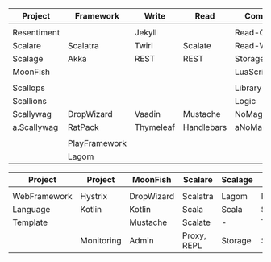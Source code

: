 
| Project     | Framework     | Write     | Read       | Commnents       |
| ----------- | ------------- | --------- | ---------- | --------------- |
|  |  |  |  |  |
| Resentiment |               | Jekyll    |            | Read-Only-Side  |
| Scalare     | Scalatra      | Twirl     | Scalate    | Read-Write-Side |
| Scalage     | Akka          | REST      | REST       | Storage         |
| MoonFish    |               |           |            | LuaScript       |
|  |  |  |  |  |
| Scallops    |               |           |            | Library         |
| Scallions   |               |           |            | Logic           |
| Scallywag   | DropWizard    | Vaadin    | Mustache   | NoMagicService  |
| a.Scallywag | RatPack       | Thymeleaf | Handlebars | aNoMagicService |
|  |  |  |  |  |
|             | PlayFramework |           |            |                 |
|             | Lagom         |           |            |                 |




| Project       | Project       | MoonFish      | Scalare       | Scalage       | Scalperb      | Scallions     | 
| ------------- | ------------- | ------------- | ------------- | ------------- | ------------- | ------------- |
|  |  |  |  |  |  |  |
| WebFramework  | Hystrix       | DropWizard    | Scalatra      | Lagom         | PlayFramework | AkkaHttp      |
| Language      | Kotlin        | Kotlin        | Scala         | Scala         | Scala         | Scala         |
| Template      |               | Mustache      | Scalate       | -             | Twirl         | -             |
|               | Monitoring    | Admin         | Proxy, REPL   | Storage       | SPA           | Logic - REST  |


